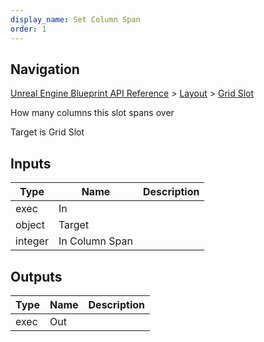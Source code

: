 ```yaml
---
display_name: Set Column Span
order: 1
---
```

## Navigation

[Unreal Engine Blueprint API Reference](https://dev.epicgames.com/documentation/en-us/unreal-engine/BlueprintAPI) > [Layout](https://dev.epicgames.com/documentation/en-us/unreal-engine/BlueprintAPI/Layout) > [Grid Slot](https://dev.epicgames.com/documentation/en-us/unreal-engine/BlueprintAPI/Layout/GridSlot)

How many columns this slot spans over

Target is Grid Slot

## Inputs

| Type | Name | Description |
| --- | --- | --- |
| exec | In |  |
| object | Target |  |
| integer | In Column Span |  |

## Outputs

| Type | Name | Description |
| --- | --- | --- |
| exec | Out |  |
